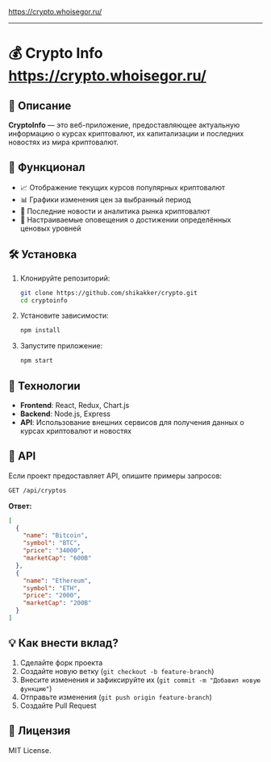 https://crypto.whoisegor.ru/

---

# 💰 Crypto Info https://crypto.whoisegor.ru/ 

## 📌 Описание
**CryptoInfo** — это веб-приложение, предоставляющее актуальную информацию о курсах криптовалют, их капитализации и последних новостях из мира криптовалют.

## 🚀 Функционал
- 📈 Отображение текущих курсов популярных криптовалют
- 📊 Графики изменения цен за выбранный период
- 📰 Последние новости и аналитика рынка криптовалют
- 🔔 Настраиваемые оповещения о достижении определённых ценовых уровней

## 🛠️ Установка
1. Клонируйте репозиторий:
   ```bash
   git clone https://github.com/shikakker/crypto.git
   cd cryptoinfo
   ```
2. Установите зависимости:
   ```bash
   npm install
   ```
3. Запустите приложение:
   ```bash
   npm start
   ```

## 🔧 Технологии
- **Frontend**: React, Redux, Chart.js
- **Backend**: Node.js, Express
- **API**: Использование внешних сервисов для получения данных о курсах криптовалют и новостях

## 📄 API
Если проект предоставляет API, опишите примеры запросов:

```bash
GET /api/cryptos
```
**Ответ:**
```json
[
  {
    "name": "Bitcoin",
    "symbol": "BTC",
    "price": "34000",
    "marketCap": "600B"
  },
  {
    "name": "Ethereum",
    "symbol": "ETH",
    "price": "2000",
    "marketCap": "200B"
  }
]
```

## 💡 Как внести вклад?
1. Сделайте форк проекта
2. Создайте новую ветку (`git checkout -b feature-branch`)
3. Внесите изменения и зафиксируйте их (`git commit -m "Добавил новую функцию"`)
4. Отправьте изменения (`git push origin feature-branch`)
5. Создайте Pull Request

## 📜 Лицензия
MIT License.

